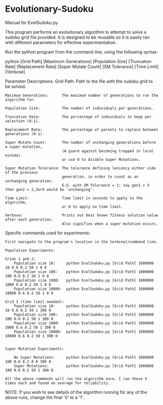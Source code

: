 # Evolutionary-Sudoku

Manual for EvolSudoku.py

This program performs an evolutionary algorithm to attempt to solve a sudoku grid file provided.
It is designed to be reusable so it is easily ran with different parameters for effective experimentation.

Run the python program from the command line, using the following syntax:

python [Grid Path] [Maximum Generations] [Population Size] [Truncation Rate] 
       [Replacement Rate] [Super Mutate Count] [SM Tolerance] [Time Limit]
       [Verbose]
       
Parameter Descriptions:
    Grid Path:                Path to the file with the sudoku grid to be solved.
    
    Maximum Generations:      The maximum number of generations to run the algorithm for.
    
    Population Size:          The number of individuals per generations.
    
    Truncation Rate:          The percentage of individuals to keep per selection (0-1).
    
    Replacement Rate:         The percentage of parents to replace between generations (0-1).
    
    Super Mutate Count:       The number of unchanging generations before a super mutation,
                              (A guard against becoming trapped in local minima)
                              or use 0 to disable Super Mutations.
                              
    Super Mutation Tolerance: The tolerance defining leniency either side of the previous
                              generation, in order to count as an unchanging generation.
                              E.G. with SM Tolerance = 1: say gen1 = 3 then gen2 = 2,3or4 would be 'unchanging'.
                              
    Time Limit:               Time limit in seconds to apply to the algorithm,
                              or 0 to apply no time limit.
                              
    Verbose:                  Prints out best known fitness solution value after each generation.
                              Also signifies when a super mutation occurs.
                              
                              
Specific commands used for experiments:

    First navigate to the program's location in the terminal/command line.
    
    Population Experiments:

    Grids 1 and 2:
        Population size 10:     python EvolSudoku.py [Grid Path] 1000000 10 0.6 0.2 50 1 0 0
        Population size 100:    python EvolSudoku.py [Grid Path] 1000000 100 0.6 0.2 50 1 0 0
        Population size 1000:   python EvolSudoku.py [Grid Path] 1000000 1000 0.6 0.2 50 1 0 0
        Population size 10000:  python EvolSudoku.py [Grid Path] 1000000 10000 0.6 0.2 50 1 0 0
        
    Grid 3 (time limit needed):
        Population size 10:     python EvolSudoku.py [Grid Path] 1000000 10 0.6 0.2 50 1 300 0
        Population size 100:    python EvolSudoku.py [Grid Path] 1000000 100 0.6 0.2 50 1 300 0
        Population size 1000:   python EvolSudoku.py [Grid Path] 1000000 1000 0.6 0.2 50 1 300 0
        Population size 10000:  python EvolSudoku.py [Grid Path] 1000000 10000 0.6 0.2 50 1 300 0
        
        
    Super Mutation Experiments: 
    
        No Super Mutations:     python EvolSudoku.py [Grid Path] 1000000 100 0.6 0.2 0 0 300 0
        Super Mutations:        python EvolSudoku.py [Grid Path] 1000000 100 0.6 0.2 50 1 300 0
        
    All the above commands will run the algorithm once, I ran these 5 times each and found an average for reliability.

NOTE:
    If you wish to see details of the algorithm running for any of the above runs, change the final '0' to a '1'.
